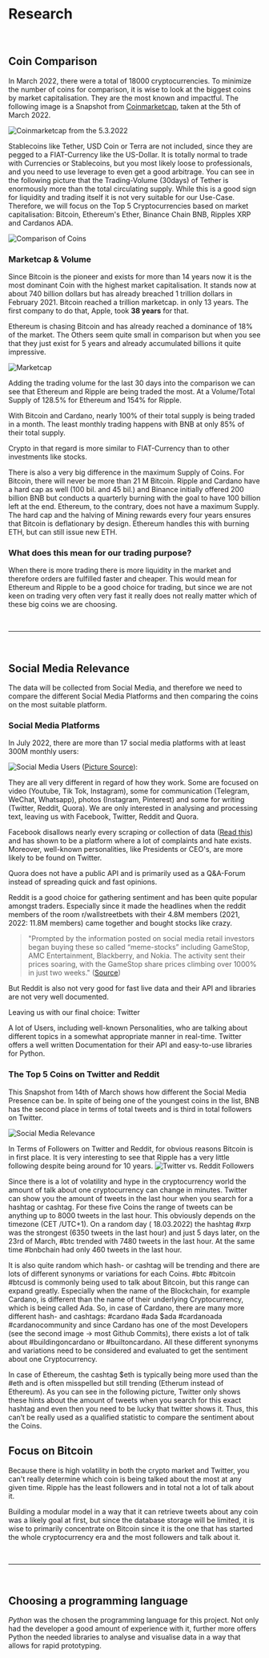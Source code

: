 # Research


</br>

## Coin Comparison
In March 2022, there were a total of 18000 cryptocurrencies. To minimize the number of coins for comparison, it is wise to look at the biggest coins by market capitalisation. They are the most known and impactful. The following image is a Snapshot from [Coinmarketcap](https://coinmarketcap.com), taken at the 5th of March 2022.

![Coinmarketcap from the 5.3.2022](/img/coinmcap_532022.jpeg)


Stablecoins like Tether, USD Coin or Terra are not included, since they are pegged to a FIAT-Currency like the US-Dollar. It is totally normal to trade with Currencies or Stablecoins, but you most likely loose to professionals, and you need to use leverage to even get a good arbitrage. You can see in the following picture that the Trading-Volume (30days) of Tether is enormously more than the total circulating supply. While this is a good sign for liquidity and trading itself it is not very suitable for our Use-Case. Therefore, we will focus on the Top 5 Cryptocurrencies based on market capitalisation: Bitcoin, Ethereum's Ether, Binance Chain BNB, Ripples XRP and Cardanos ADA.

![Comparison of Coins](img/research/Coin_Comparison.png)
### Marketcap & Volume 
Since Bitcoin is the pioneer and exists for more than 14 years now it is the most dominant Coin with the highest market capitalisation. It stands now at about 740 billion dollars but has already breached 1 trillion dollars in February 2021. Bitcoin reached a trillion marketcap. in only 13 years. The first company to do that, Apple, took **38 years** for that.

Ethereum is chasing Bitcoin and has already reached a dominance of 18% of the market. The Others seem quite small in comparison but when you see that they just exist for 5 years and already accumulated billions it quite impressive. 

![Marketcap](img/research/mark_vol_coins.png)

Adding the trading volume for the last 30 days into the comparison we can see that Ethereum and Ripple are being traded the most. At a Volume/Total Supply of 128.5% for Ethereum and 154% for Ripple. 

With Bitcoin and Cardano, nearly 100% of their total supply is being traded in a month. 
The least monthly trading happens with BNB at only 85% of their total supply. 

Crypto in that regard is more similar to FIAT-Currency than to other investments like stocks. 

There is also a very big difference in the maximum Supply of Coins. For Bitcoin, there will never be more than 21 M Bitcoin. Ripple and Cardano have a hard cap as well (100 bil. and 45 bil.) and Binance initially offered 200 billion BNB but conducts a quarterly burning with the goal to have 100 billion left at the end. Ethereum, to the contrary, does not have a maximum Supply. The hard cap and the halving of Mining rewards every four years ensures that Bitcoin is deflationary by design. Ethereum handles this with burning ETH, but can still issue new ETH.

### What does this mean for our trading purpose?
When there is more trading there is more liquidity in the market and therefore orders are fulfilled faster and cheaper. This would mean for Ethereum and Ripple to be a good choice for trading, but since we are not keen on trading very often very fast it really does not really matter which of these big coins we are choosing. 

</br>

---

</br>

## Social Media Relevance
The data will be collected from Social Media, and therefore we need to compare the different Social Media Platforms and then comparing the coins on the most suitable platform.

### Social Media Platforms
In July 2022, there are more than 17 social media platforms with at least 300M monthly users:

![Social Media Users](https://images.squarespace-cdn.com/content/v1/5b79011d266c077298791201/872a23a7-eb42-481b-99be-f37ee63d8d12/DataReportal+20220719+Digital+2022+July+Global+Statshot+Report+Chart+121.png?format=2500w) ([Picture Source](https://datareportal.com/social-media-users)): 

They are all very different in regard of how they work. Some are focused on video (Youtube, Tik Tok, Instagram), some for communication (Telegram, WeChat, Whatsapp), photos (Instagram, Pinterest) and some for writing (Twitter, Reddit, Quora). We are only interested in analysing and processing text, leaving us with Facebook, Twitter, Reddit and Quora.

Facebook disallows nearly every scraping or collection of data ([Read this](https://www.octoparse.com/blog/5-things-you-need-to-know-before-scraping-data-from-facebook)) and has shown to be a platform where a lot of complaints and hate exists. Moreover, well-known personalities, like Presidents or CEO's, are more likely to be found on Twitter.

Quora does not have a public API and is primarily used as a Q&A-Forum instead of spreading quick and fast opinions.

Reddit is a good choice for gathering sentiment and has been quite popular amongst traders. Especially since it made the headlines when the reddit members of the room r/wallstreetbets with their 4.8M members (2021, 2022: 11.8M members) came together and bought stocks like crazy. 

> "Prompted by the information posted on social media retail investors began buying these so called “meme-stocks” including GameStop, AMC Entertainment, Blackberry, and Nokia. The activity sent their prices soaring, with the GameStop share prices climbing over 1000% in just two weeks." ([Source](https://www.thetradenews.com/the-reddit-revolt-gamestop-and-the-impact-of-social-media-on-institutional-investors/))

But Reddit is also not very good for fast live data and their API and libraries are not very well documented.

Leaving us with our final choice: Twitter

A lot of Users, including well-known Personalities, who are talking about different topics in a somewhat appropriate manner in real-time. Twitter offers a well written Documentation for their API and easy-to-use libraries for Python.

### The Top 5 Coins on Twitter and Reddit
This Snapshot from 14th of March shows how different the Social Media Presence can be.
In spite of being one of the youngest coins in the list, BNB has the second place in terms of total tweets and is third in total followers on Twitter. 

![Social Media Relevance](img/research/Coins_SocialMedia_Relevance.png)

In Terms of Followers on Twitter and Reddit, for obvious reasons Bitcoin is in first place. 
It is very interesting to see that Ripple has a very little following despite being around for 10 years. 
![Twitter vs. Reddit Followers](img/research/followers_coins.png)


Since there is a lot of volatility and hype in the cryptocurrency world the amount of talk about one cryptocurrency can change in minutes. Twitter can show you the amount of tweets in the last hour when you search for a hashtag or cashtag. For these five Coins the range of tweets can be anything up to 8000 tweets in the last hour. This obviously depends on the timezone (CET /UTC+1). On a random day ( 18.03.2022) the hashtag #xrp was the strongest (6350 tweets in the last hour) and just 5 days later, on the 23rd of March, #btc trended with 7480 tweets in the last hour. At the same time #bnbchain had only 460 tweets in the last hour.

It is also quite random which hash- or cashtag will be trending and there are lots of different synonyms or variations for each Coins. #btc #bitcoin #btcusd is commonly being used to talk about Bitcoin, but this range can expand greatly. 
Especially when the name of the Blockchain, for example Cardano, is different than the name of their underlying Cryptocurrency, which is being called Ada. So, in case of Cardano, there are many more different hash- and cashtags: #cardano #ada $ada #cardanoada #cardanocommunity and since Cardano has one of the most Developers (see the second image -> most Github Commits), there exists a lot of talk about #buildingoncardano or #builtoncardano. All these different synonyms and variations need to be considered and evaluated to get the sentiment about one Cryptocurrency. 

In case of Ethereum, the cashtag $eth is typically being more used than the #eth and is often misspelled but still trending (Etherum instead of Ethereum). As you can see in the following picture, Twitter only shows these hints about the amount of tweets when you search for this exact hashtag and even then you need to be lucky that twitter shows it. Thus, this can’t be really used as a qualified statistic to compare the sentiment about the Coins.

## Focus on Bitcoin
Because there is high volatility in both the crypto market and Twitter, you can't really determine which coin is being talked about the most at any given time. Ripple has the least followers and in total not a lot of talk about it.

Building a modular model in a way that it can retrieve tweets about any coin was a likely goal at first, but since the database storage will be limited, it is wise to primarily concentrate on Bitcoin since it is the one that has started the whole cryptocurrency era and the most followers and talk about it.

</br>

---

</br>

## Choosing a programming language
*Python* was the chosen the programming language for this project. Not only had the developer a good amount of experience with it, further more offers Python the needed libraries to analyse and visualise data in a way that allows for rapid prototyping.


